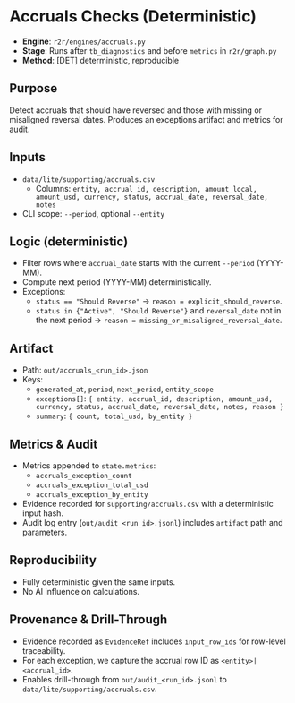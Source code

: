 # Accruals Checks (Deterministic)

- **Engine**: `r2r/engines/accruals.py`
- **Stage**: Runs after `tb_diagnostics` and before `metrics` in `r2r/graph.py`
- **Method**: [DET] deterministic, reproducible

## Purpose

Detect accruals that should have reversed and those with missing or misaligned reversal dates. Produces an exceptions artifact and metrics for audit.

## Inputs

- `data/lite/supporting/accruals.csv`
  - Columns: `entity, accrual_id, description, amount_local, amount_usd, currency, status, accrual_date, reversal_date, notes`
- CLI scope: `--period`, optional `--entity`

## Logic (deterministic)

- Filter rows where `accrual_date` starts with the current `--period` (YYYY-MM).
- Compute next period (YYYY-MM) deterministically.
- Exceptions:
  - `status == "Should Reverse"` → `reason = explicit_should_reverse`.
  - `status in {"Active", "Should Reverse"}` and `reversal_date` not in the next period → `reason = missing_or_misaligned_reversal_date`.

## Artifact

- Path: `out/accruals_<run_id>.json`
- Keys:
  - `generated_at`, `period`, `next_period`, `entity_scope`
  - `exceptions[]`: `{ entity, accrual_id, description, amount_usd, currency, status, accrual_date, reversal_date, notes, reason }`
  - `summary`: `{ count, total_usd, by_entity }`

## Metrics & Audit

- Metrics appended to `state.metrics`:
  - `accruals_exception_count`
  - `accruals_exception_total_usd`
  - `accruals_exception_by_entity`
- Evidence recorded for `supporting/accruals.csv` with a deterministic input hash.
- Audit log entry (`out/audit_<run_id>.jsonl`) includes `artifact` path and parameters.

## Reproducibility

- Fully deterministic given the same inputs.
- No AI influence on calculations.

## Provenance & Drill-Through

- Evidence recorded as `EvidenceRef` includes `input_row_ids` for row-level traceability.
- For each exception, we capture the accrual row ID as `<entity>|<accrual_id>`.
- Enables drill-through from `out/audit_<run_id>.jsonl` to `data/lite/supporting/accruals.csv`.
